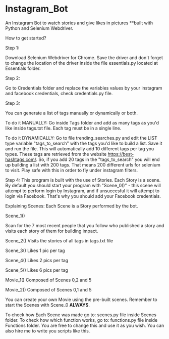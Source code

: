 # Instagram_Bot
An Instagram Bot to watch stories and give likes in pictures **built with Python and Selenium Webdriver.


How to get started?

Step 1:

Download Selenium Webdriver for Chrome. Save the driver and don't forget to change the location of the driver inside the file essentials.py located at Essentials folder.

Step 2:

Go to Credentials folder and replace the variables values by your instagram and facebook credentials, check credentials.py file. 

Step 3:

You can generate a list of tags manually or dynamically or both.

To do it MANUALLY: Go inside Tags folder and add as many tags as you'd like inside tags.txt file. Each tag must be in a single line.

To do it DYNAMICALLY: Go to file trending_searches.py and edit the LIST type variable "tags_to_search" with the tags you'd like to build a list. Save it and run the file. This will automatically add 10 different tags per tag you types. These tags are retrieved from the website https://best-hashtags.com/. So, if you add 20 tags in the "tags_to_search" you will end up building a list with 200 tags. That means 200 different urls for selenium to visit. Play safe with this in order to fly under instagram filters.

Step 4: This program is built with the use of Stories. Each Story is a scene. By default you should start your program with "Scene_0()" - this scene will attempt to perform login by Instagram, and if unsuccesful it will attempt to login via Facebook. That's why you should add your Facebook credentials.

Explaining Scenes: Each Scene is a Story performed by the bot.

Scene_1()

Scan for the 7 most recent people that you follow who published a story and visits each story of them for building impact.

Scene_2() Visits the stories of all tags in tags.txt file

Scene_3() Likes 1 pic per tag

Scene_4() Likes 2 pics per tag

Scene_5() Likes 6 pics per tag

Movie_1() Composed of Scenes 0,2 and 5

Movie_2() Composed of Scenes 0,1 and 5

You can create your own Movie using the pre-built scenes. Remember to start the Scenes with Scene_0 **ALWAYS**.

To check how Each Scene was made go to: scenes.py file inside Scenes folder. 
To check how which function works, go to: functions.py file inside Functions folder.
You are free to change this and use it as you wish. You can also hire me to write you scripts like this. 
